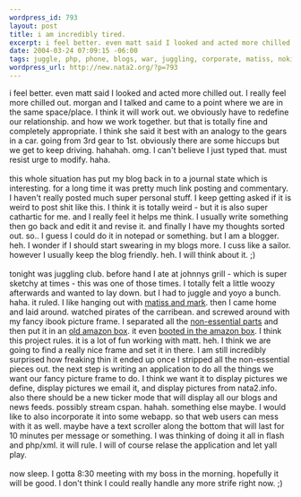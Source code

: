 ```yaml
--- 
wordpress_id: 793
layout: post
title: i am incredibly tired.
excerpt: i feel better. even matt said I looked and acted more chilled out. I really feel more chilled out. morgan and I talked and came to a point where we are in the same space/place. I think it will work out. we obviously have to redefine our relationship. and how we work together. but that is totally fine and completely appropriate. I think she said it best with an analogy to the gears in a car. going...
date: 2004-03-24 07:09:15 -06:00
tags: juggle, php, phone, blogs, war, juggling, corporate, matiss, nokia, blogger
wordpress_url: http://new.nata2.org/?p=793
---
```

i feel better. even matt said I looked and acted more chilled out. I really feel more chilled out. morgan and I talked and came to a point where we are in the same space/place. I think it will work out. we obviously have to redefine our relationship. and how we work together. but that is totally fine and completely appropriate. I think she said it best with an analogy to the gears in a car. going from 3rd gear to 1st. obviously there are some hiccups but we get to keep driving. hahahah. omg. I can't believe I just typed that. must resist urge to modify. haha. 
<br/><br/>this whole situation has put my blog back in to a journal state which is interesting. for a long time it was pretty much link posting and commentary. I haven't really posted much super personal stuff. I keep getting asked if it is weird to post shit like this. I think it is totally weird  - but it is also super cathartic for me. and I really feel it helps me think. I usually write something then go back and edit it and revise it. and finally I have my thoughts sorted out. so.. I guess I could do it in notepad or something. but I am a blogger. heh. I wonder if I should start swearing in my blogs more. I cuss like a sailor. however I usually keep the blog friendly. heh. I will think about it. ;)<br/><br/>tonight was juggling club. before hand I ate at johnnys grill - which is super sketchy at times - this was one of those times. I totally felt a little woozy afterwards and wanted to lay down. but I had to juggle and yoyo a bunch. haha. it ruled. I like hanging out with <a href="http://www.nata2.info/?path=pictures%2Fmisc%2Fphone_camera%2Fphotolog&amp;img=1080101255-Nokia6600(006).jpg">matiss and mark</a>. then I came home and laid around. watched pirates of the carribean. and screwed around with my fancy ibook picture frame. I separated all the <a href="http://www.nata2.info/?path=pictures%2Fmisc%2Fphone_camera%2Fphotolog&amp;img=1080109043-Nokia6600(010).jpg">non-essential parts</a> and then put it in an <a href="http://www.nata2.info/?path=pictures%2Fmisc%2Fphone_camera%2Fphotolog&amp;img=1080111718-Nokia6600(014).jpg">old amazon box</a>. it even <a href="http://www.nata2.info/?path=pictures%2Fmisc%2Fphone_camera%2Fphotolog&amp;img=1080111294-Nokia6600(012).jpg">booted in the amazon box</a>. I think this project rules. it is a lot of fun working with matt. heh. I think we are going to find a really nice frame and set it in there. I am still incredibly surprised how freaking thin it ended up once I stripped all the non-essential pieces out. 
the next step is writing an application to do all the things we want our fancy picture frame to do. I think we want it to display pictures we define, display pictures we email it, and display pictures from nata2.info. also there should be a new ticker mode that will display all our blogs and news feeds. possibly stream cspan. hahah. something else maybe. I would like to also incorporate it into some webapp. so that web users can mess with it as well. maybe have a text scroller along the bottom that will last for 10 minutes per message or something. I was thinking of doing it all in flash and php/xml. it will rule. I will of course relase the application and let yall play. <br/><br/>now sleep. I gotta 8:30 meeting with my boss in the morning. hopefully it will be good. I don't think I could really handle any more strife right now. ;)
